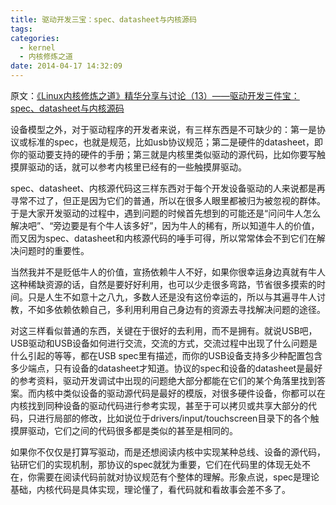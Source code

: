 ```yaml
---
title: 驱动开发三宝：spec、datasheet与内核源码
tags:
categories:
  - kernel
  - 内核修炼之道
date: 2014-04-17 14:32:09
---
```


原文：[《Linux内核修炼之道》精华分享与讨论（13）——驱动开发三件宝：spec、datasheet与内核源码 ](http://blog.csdn.net/fudan_abc/article/details/5426161)

设备模型之外，对于驱动程序的开发者来说，有三样东西是不可缺少的：第一是协议或标准的spec，也就是规范，比如usb协议规范；第二是硬件的datasheet，即你的驱动要支持的硬件的手册；第三就是内核里类似驱动的源代码，比如你要写触摸屏驱动的话，就可以参考内核里已经有的一些触摸屏驱动。
<!--more-->
spec、datasheet、内核源代码这三样东西对于每个开发设备驱动的人来说都是再寻常不过了，但正是因为它们的普通，所以在很多人眼里都被归为被忽视的群体。于是大家开发驱动的过程中，遇到问题的时候首先想到的可能还是“问问牛人怎么解决吧”、“旁边要是有个牛人该多好”，因为牛人的稀有，所以知道牛人的价值，而又因为spec、datasheet和内核源代码的唾手可得，所以常常体会不到它们在解决问题时的重要性。

当然我并不是贬低牛人的价值，宣扬依赖牛人不好，如果你很幸运身边真就有牛人这种稀缺资源的话，自然是要好好利用，也可以少走很多弯路，节省很多摸索的时间。只是人生不如意十之八九，多数人还是没有这份幸运的，所以与其遍寻牛人讨教，不如多依赖依赖自己，多利用利用自己身边有的资源去寻找解决问题的途径。

对这三样看似普通的东西，关键在于很好的去利用，而不是拥有。就说USB吧，USB驱动和USB设备如何进行交流，交流的方式，交流过程中出现了什么问题是什么引起的等等，都在USB spec里有描述，而你的USB设备支持多少种配置包含多少端点，只有设备的datasheet才知道。协议的spec和设备的datasheet是最好的参考资料，驱动开发调试中出现的问题绝大部分都能在它们的某个角落里找到答案。而内核中类似设备的驱动源代码是最好的模版，对很多硬件设备，你都可以在内核找到同种设备的驱动代码进行参考实现，甚至于可以拷贝或共享大部分的代码，只进行局部的修改，比如说位于drivers/input/touchscreen目录下的各个触摸屏驱动，它们之间的代码很多都是类似的甚至是相同的。

如果你不仅仅是打算写驱动，而是还想阅读内核中实现某种总线、设备的源代码，钻研它们的实现机制，那协议的spec就犹为重要，它们在代码里的体现无处不在，你需要在阅读代码前就对协议规范有个整体的理解。形象点说，spec是理论基础，内核代码是具体实现，理论懂了，看代码就和看故事会差不多了。
